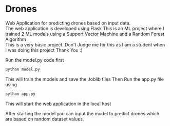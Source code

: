 # Drones
Web Application for predicting drones based on input data.<br>
The web application is developed using Flask <be>
This is an ML project where I trained 2 ML models using a Support Vector Machine and a Random Forest Algorithm<br>
This is a very basic project. Don't Judge me for this as I am a student when I was doing this project Thank You :)

Run the model.py code first 
```cmd
python model.py
```
This will train the models and save the Joblib files
Then Run the app.py file using

```cmd
python app.py
```

This will start the web application in the local host

After starting the model you can input the model to predict drones which are based on random dataset values.

